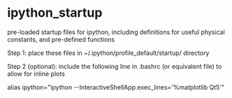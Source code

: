# ipython_startup
pre-loaded startup files for ipython, including definitions for useful physical constants, and pre-defined functions

Step 1: place these files in ~/.ipython/profile_default/startup/ directory

Step 2 (optional): include the following line in .bashrc (or equivalent file) to allow for inline plots

alias ipython="ipython --InteractiveShellApp.exec_lines='%matplotlib Qt5'"